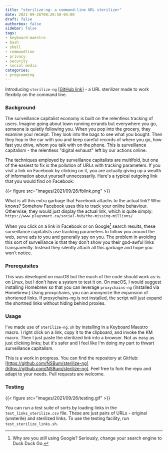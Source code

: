 ```yaml
---
title: "sterilize-ng: a command-line URL sterilizer"
date: 2021-09-26T08:20:58-04:00
draft: false
authorbox: false
sidebar: false
tags:
- keyboard-maestro
- bash
- shell
- commandline
- privacy
- security
- social media
categories:
- programming
---
```

Introducing `sterilize-ng` [[GitHub link](https://github.com/NSBum/sterilize-ng)] - a URL sterilizer made to work flexibily on the command line.

### Background

The surveillance capitalist economy is built on the relentless tracking of users. Imagine going about town running errands but everywhere you go, someone is quietly following you. When you pop into the grocery, they examine your receipt. They look into the bags to see what you bought. Then they hop in the car with you and keep careful records of where you go, how fast you drive, whom you talk with on the phone. This is surveillance capitalism - the relentless "digital exhaust" left by our actions online.

The techniques employed by surveillance capitalists are multifold, but one of the easiest to fix is the pollution of URLs with tracking parameters. If you visit a link on Facebook by clicking on it, you are actually giving up a wealth of information about yourself unnecessarily. Here's a typical outgoing link that you would find on Facebook:

{{< figure src="images/2021/09/26/fblink.png" >}}

What is all this extra garbage that Facebook attachs to the actual link? Who knows? Somehow Facebook uses this to track your online behaviour. Otherwise, they would just display the actual link, which is quite simply: `https://www.playsmart.ca/social-hub/the-missing-millions/`

When you click on a link in Facebook or on Google[^1] search results, these surveillance capitalists use tracking parameters to follow you around the web, serve ads to you and generally spy on you. The problem in avoiding this sort of surveillance is that they don't show you their god-awful links transparently. Instead they silently attach all this garbage and hope you won't notice.

### Prerequisites

This was developed on macOS but the much of the code should work as-is on Linux, but I don't have a system to test it on. On macOS, I would suggest installing Homebrew so that you can leverage `proxychains-ng` (installed via Homebrew.) Using proxychains, you can anonymize the expansion of shortened links. If proxychains-ng is not installed, the script will just expand the shortned links without hiding behind proxies.

### Usage

I've made use of `sterilize-ng.sh` by installing in a Keyboard Maestro macro. I right click on a link, copy it to the clipboard, and invoke the KM macro. Then I just paste the sterilized link into a browser. Not as easy as just clicking links; but it's safer and I feel like I'm doing my part to thwart surveillance capitalism.

This is a work in progress. You can find the repository at GitHub: [https://github.com/NSBum/sterilize-ng](https://github.com/NSBum/sterilize-ng). Feel free to fork the repo and adapt to your needs. Pull requests are welcome.

### Testing

{{< figure src="images/2021/09/26/testing.gif" >}}

You can run a test suite of sorts by loading links in the `test_links_sterilize.csv` file. These are just pairs of URLs - original (unsterile) and sterilized links. To use the testing facility, run `test_sterilize_links.sh`.

[^1]: Why are you _still_ using Google? Seriously, change your search engine to Duck Duck Go.

